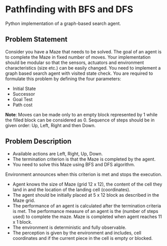 # Pathfinding with BFS and DFS
Python implementation of a graph-based search agent. 

## Problem Statement
Consider you have a Maze that needs to be solved. The goal of an agent is to complete the Maze in
fixed number of moves. Your implementation should be modular so that the sensors, actuators and
environment characteristics (size etc.) can be easily changed. You need to implement a graph based
search agent with visited state check. You are required to formulate this problem by
defining the four parameters:
- Initial State
- Successor
- Goal Test
- Path cost

**Note**: Moves can be made only to an empty block represented by 1 while the filled block can be
considered as 0. Sequence of steps should be in given order: Up, Left, Right and then Down.

## Problem Description
- Available actions are Left, Right, Up, Down.
- The termination criterion is that the Maze is completed by the agent.
- You need to solve this Maze using BFS and DFS algorithm.

Environment announces when this criterion is met and stops the execution.
- Agent knows the size of Maze (grid 12 x 12), the content of the cell they land in and the location
of the landing cell (coordinates).
- The agent should be initially placed at 5 x 12 block as described in the Maze grid.
- The performance of an agent is calculated after the termination criteria is met. The performance
measure of an agent is the (number of steps used) to complete the maze. Maze is completed when
agent reaches 11 x 1 block.
- The environment is deterministic and fully observable.
- The perception is given by the environment and includes, cell coordinates and if the current
piece in the cell is empty or blocked.
